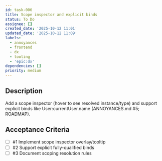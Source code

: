```yaml
---
id: task-006
title: Scope inspector and explicit binds
status: To Do
assignee: []
created_date: '2025-10-12 11:01'
updated_date: '2025-10-12 11:09'
labels:
  - annoyances
  - frontend
  - dx
  - tooling
  - 'epic:dx'
dependencies: []
priority: medium
---
```


## Description

<!-- SECTION:DESCRIPTION:BEGIN -->
Add a scope inspector (hover to see resolved instance/type) and support explicit binds like User:currentUser.name (ANNOYANCES.md #5; ROADMAP).
<!-- SECTION:DESCRIPTION:END -->

## Acceptance Criteria
<!-- AC:BEGIN -->
- [ ] #1 Implement scope inspector overlay/tooltip
- [ ] #2 Support explicit fully-qualified binds
- [ ] #3 Document scoping resolution rules
<!-- AC:END -->

